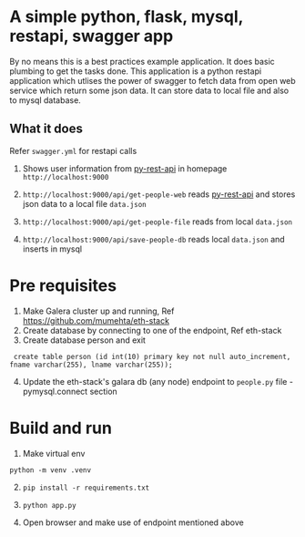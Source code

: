 # A simple python, flask, mysql, restapi, swagger app  

By no means this is a best practices example application. It does basic plumbing to get the tasks done. This application is a python restapi application which utlises the power of swagger to fetch data from open web service which return some json data. It can store data to local file and also to mysql database.

## What it does  

Refer `swagger.yml` for restapi calls  

1. Shows user information from  <a href="https://my-json-server.typicode.com/mumehta/py-rest-api">py-rest-api</a> in homepage `http://localhost:9000`

2. `http://localhost:9000/api/get-people-web` reads <a href="https://my-json-server.typicode.com/mumehta/py-rest-api">py-rest-api</a> and stores json data to a local file `data.json`  

3. `http://localhost:9000/api/get-people-file` reads from local `data.json`

4. `http://localhost:9000/api/save-people-db` reads local `data.json` and inserts in mysql


# Pre requisites
1. Make Galera cluster up and running, Ref https://github.com/mumehta/eth-stack
2. Create database by connecting to one of the endpoint, Ref eth-stack
3. Create database person and exit

```
 create table person (id int(10) primary key not null auto_increment, fname varchar(255), lname varchar(255));
```  
4. Update the eth-stack's galara db (any node) endpoint to `people.py` file - pymysql.connect section    

# Build and run

1. Make virtual env

`python -m venv .venv`

2. `pip install -r requirements.txt`

2. `python app.py`

3. Open browser and make use of endpoint mentioned above

